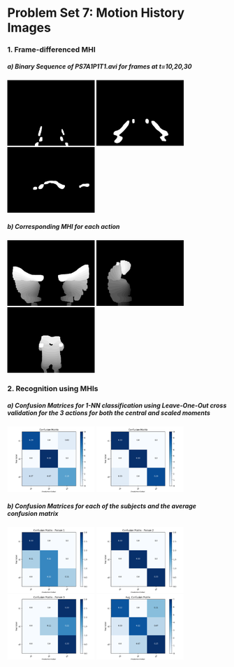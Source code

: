 # Problem Set 7: Motion History Images

### 1. Frame-differenced MHI
##### a) Binary Sequence of PS7A1P1T1.avi for frames at t=10,20,30
<img src="output/ps7-1-a-1.png" width="200"/> <img src="output/ps7-1-a-2.png" width="200"/> <img src="output/ps7-1-a-3.png" width="200"/>
##### b) Corresponding MHI for each action
<img src="output/ps7-1-b-1.png" width="200"/> <img src="output/ps7-1-b-2.png" width="200"/> <img src="output/ps7-1-b-3.png" width="200"/>

### 2. Recognition using MHIs
##### a) Confusion Matrices for 1-NN classification using Leave-One-Out cross validation for the 3 actions for both the central and scaled moments
<img src="output/ps7-2-a-1.png" width="200"/> <img src="output/ps7-2-a-2.png" width="200"/>
##### b) Confusion Matrices for each of the subjects and the average confusion matrix
<img src="output/ps7-2-b-1.png" width="200"/> <img src="output/ps7-2-b-2.png" width="200"/> <img src="output/ps7-2-b-3.png" width="200"/> <img src="output/ps7-2-b-4.png" width="200"/>


